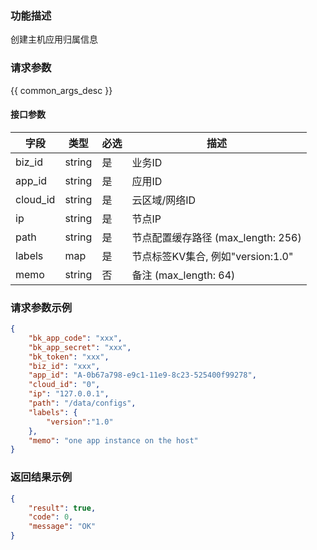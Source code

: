### 功能描述

创建主机应用归属信息

### 请求参数

{{ common_args_desc }}

#### 接口参数

| 字段      |  类型     | 必选   |  描述      |
|-----------|-----------|--------|------------|
| biz_id    |  string   | 是     | 业务ID     |
| app_id    |  string   | 是     | 应用ID     |
| cloud_id  |  string   | 是     | 云区域/网络ID   |
| ip        |  string   | 是     | 节点IP   |
| path      |  string   | 是     | 节点配置缓存路径 (max_length: 256) |
| labels    |  map      | 是     | 节点标签KV集合, 例如"version:1.0" |
| memo      |  string   | 否     | 备注 (max_length: 64) |

### 请求参数示例

```json
{
    "bk_app_code": "xxx",
    "bk_app_secret": "xxx",
    "bk_token": "xxx",
    "biz_id": "xxx",
    "app_id": "A-0b67a798-e9c1-11e9-8c23-525400f99278",
    "cloud_id": "0",
    "ip": "127.0.0.1",
    "path": "/data/configs",
    "labels": {
        "version":"1.0"
    },
    "memo": "one app instance on the host"
}
```

### 返回结果示例

```json
{
    "result": true,
    "code": 0,
    "message": "OK"
}
```
